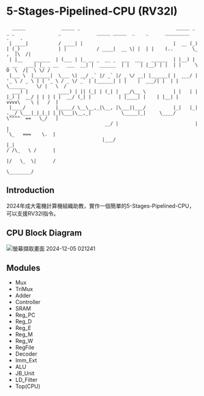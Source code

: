 # 5-Stages-Pipelined-CPU (RV32I)

```                                                                                                                                      
  _____             _____ _                                   _____ _            _ _                _             _____ _____  _    _      _________         .    .
 | ____|           / ____| |                                 |  __ (_)          | (_)              | |           / ____|  __ \| |  | |    (..       \_    ,  |\  /|
 | |__    ______  | (___ | |_ __ _  __ _  ___  ___   ______  | |__) | _ __   ___| |_ _ __   ___  __| |  ______  | |    | |__) | |  | |     \       O  \  /|  \ \/ /
 |___ \  |______|  \___ \| __/ _` |/ _` |/ _ \/ __| |______| |  ___/ | '_ \ / _ \ | | '_ \ / _ \/ _` | |______| | |    |  ___/| |  | |      \______    \/ |   \  / 
  ___) |           ____) | || (_| | (_| |  __/\__ \          | |   | | |_) |  __/ | | | | |  __/ (_| |          | |____| |    | |__| |         vvvv\    \ |   /  |
 |____/           |_____/ \__\__,_|\__, |\___||___/          |_|   |_| .__/ \___|_|_|_| |_|\___|\__,_|           \_____|_|     \____/          \^^^^  ==   \_/   |
                                    __/ |                            | |                                                                        `\_   ===    \.  |
                                   |___/                             |_|                                                                        / /\_   \ /      |
                                                                                                                                                |/   \_  \|      /
                                                                                                                                                       \________/              
```
## Introduction
2024年成大電機計算機組織助教，實作一個簡單的5-Stages-Pipelined-CPU，可以支援RV32I指令。
## CPU Block Diagram
![螢幕擷取畫面 2024-12-05 021241](https://github.com/user-attachments/assets/6867e7bc-a296-4a61-b534-a2bad77915c4)

## Modules
- Mux
- TriMux
- Adder
- Controller
- SRAM
- Reg_PC
- Reg_D
- Reg_E
- Reg_M
- Reg_W
- RegFile
- Decoder
- Imm_Ext
- ALU
- JB_Unit
- LD_Filter
- Top(CPU)
